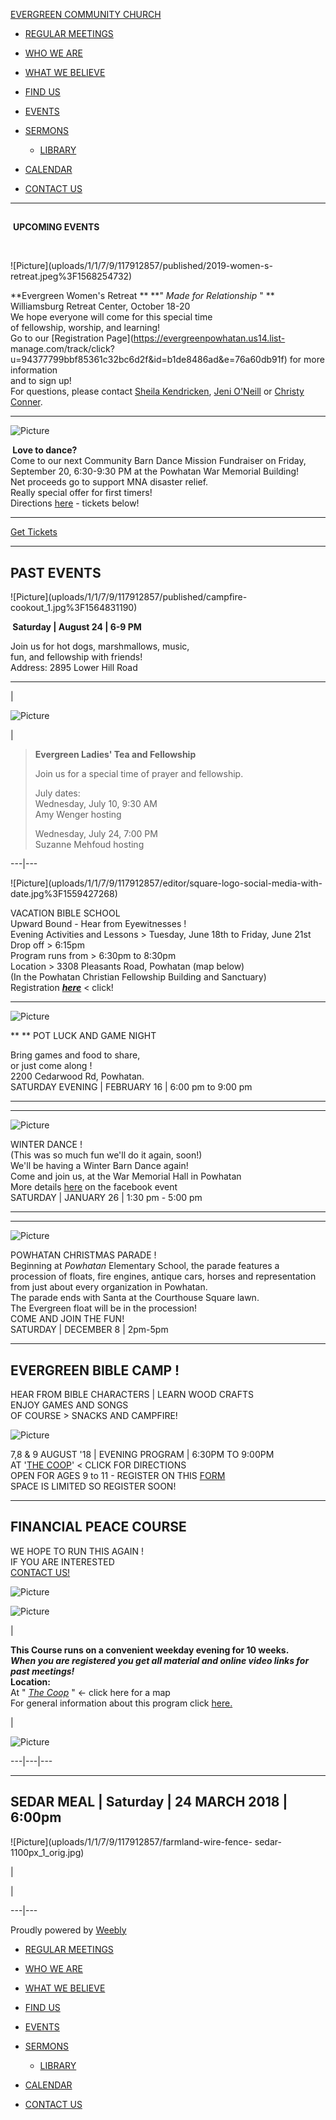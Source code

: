 [ EVERGREEN COMMUNITY CHURCH ](index.html)

  * [ REGULAR MEETINGS ](index.html)
  * [ WHO WE ARE ](who-we-are.html)
  * [ WHAT WE BELIEVE ](what-we-believe.html)
  * [ FIND US ](find-us.html)
  * [ EVENTS ](events.html)
  * [ SERMONS ](sermons.html)

    * [ LIBRARY  ](library.html)

  * [ CALENDAR ](calendar.html)
  * [ CONTACT US ](contact-us.html)

  
  
---  
  
##  
​ **UPCOMING EVENTS**

​

![Picture](uploads/1/1/7/9/117912857/published/2019-women-s-
retreat.jpeg%3F1568254732)

**Evergreen Women's Retreat   ** **" _Made for Relationship_ " **  
Williamsburg Retreat Center,  October 18-20  
​We hope everyone will come for this special time  
of fellowship, worship, and learning!  
Go to our [Registration Page](https://evergreenpowhatan.us14.list-
manage.com/track/click?u=94377799bbf85361c32bc6d2f&id=b1de8486ad&e=76a60db91f)
for more information  
​and to sign up!  
For questions, please contact [Sheila
Kendricken](mailto:skendricken@gmail.com),  [Jeni
O'Neill](mailto:jeni_oneill@me.com) or [Christy
Conner](mailto:koolconner4@gmail.com).

* * *

![Picture](uploads/1/1/7/9/117912857/published/barndance.jpg%3F250)

  
**​ Love to dance?**  
Come to our next Community Barn Dance Mission Fundraiser on Friday, September
20, 6:30-9:30 PM at the Powhatan War Memorial Building!  
Net proceeds go to support MNA disaster relief.  
Really special offer for first timers!  
Directions [here](https://goo.gl/maps/3oAR3gX9oY4TDtj66) \- tickets below!

* * *

[Get Tickets](https://egpca.ticketspice.com/evergreen-community-dance-2019)

* * *

## **PAST EVENTS**

![Picture](uploads/1/1/7/9/117912857/published/campfire-
cookout_1.jpg%3F1564831190)

  
**​ Saturday  |  August 24  |  6-9 PM**  
  
Join us for hot dogs, marshmallows, music,  
fun, and fellowship with friends!  
​Address:  2895 Lower Hill Road  
  

* * *

|

![Picture](uploads/1/1/7/9/117912857/editor/tea-time-slide.jpg%3F1562434930)

|

> **Evergreen Ladies' Tea and Fellowship**  
>  
>  Join us for a special time of prayer and fellowship.  
>  
> July dates:  
> Wednesday, July 10, 9:30 AM  
> Amy Wenger hosting  
>  
> Wednesday, July 24, 7:00 PM  
> Suzanne Mehfoud hosting  
  
---|---  
  
![Picture](uploads/1/1/7/9/117912857/editor/square-logo-social-media-with-
date.jpg%3F1559427268)

VACATION BIBLE SCHOOL  
Upward Bound - Hear from Eyewitnesses !  
Evening Activities and Lessons  >  ​Tuesday, June 18th to Friday, June 21st  
Drop off  > 6:15pm  
Program runs from > 6:30pm to 8:30pm  
Location > 3308 Pleasants Road, Powhatan (map below)  
(In the Powhatan Christian Fellowship Building and Sanctuary)  
Registration _**[here](https://form.jotform.com/91417311203140)**_ < click!

* * *

![Picture](uploads/1/1/7/9/117912857/published/board-game.jpg%3F1550028802)

** ** POT LUCK AND GAME NIGHT  
  
Bring games and food to share,  
or just come along !  
2200 Cedarwood Rd, Powhatan.  
SATURDAY EVENING | FEBRUARY 16 |  6:00 pm to 9:00 pm  
  

* * *

* * *

![Picture](uploads/1/1/7/9/117912857/published/barn-dance.jpg%3F1546658232)

WINTER  DANCE !  
(This was so much fun we'll do it again, soon!)  
We'll be having a Winter Barn Dance again!  
Come and join us, at the War Memorial Hall in Powhatan  
More details [here](https://www.facebook.com/events/395606410978438/) on the
facebook event  
 SATURDAY    |    JANUARY   26   |  1:30 pm  -  5:00 pm

* * *

* * *

![Picture](uploads/1/1/7/9/117912857/christmas-parade_orig.jpg)

  
POWHATAN CHRISTMAS PARADE !  
Beginning at _Powhatan_  Elementary School, the parade features a procession
of floats, fire engines, antique cars, horses and representation from just
about every organization in Powhatan.  
The parade ends with Santa at the Courthouse Square lawn.  
​The Evergreen float will be in the  procession!  
​COME AND JOIN THE FUN!  
 SATURDAY  |  DECEMBER 8   |  2pm-5pm  
  

* * *

## EVERGREEN BIBLE CAMP !  
​HEAR FROM BIBLE CHARACTERS  |  LEARN WOOD CRAFTS  
ENJOY GAMES  AND  SONGS  
OF COURSE > SNACKS AND CAMPFIRE!

![Picture](uploads/1/1/7/9/117912857/bible-camp_1_orig.png)

7,8 & 9 AUGUST '18  |  EVENING PROGRAM  |  6:30PM TO 9:00PM  
AT '[THE COOP](find-us.html)' < CLICK FOR DIRECTIONS  
​ OPEN FOR AGES 9 to 11 - REGISTER ON THIS
[FORM](uploads/1/1/7/9/117912857/registration_form_bible_camp.docx)  
SPACE IS LIMITED SO REGISTER SOON!

* * *

## FINANCIAL PEACE COURSE  
WE HOPE TO RUN THIS AGAIN !  
​IF YOU ARE INTERESTED  
[CONTACT US!](contact-us.html)

![Picture](uploads/1/1/7/9/117912857/financial-peace-seminar_orig.jpg)

![Picture](uploads/1/1/7/9/117912857/fp-description_orig.jpg)

|

**This Course ​runs on a convenient weekday  evening  for 10 weeks.  
_When you are registered you get all material and online video links for past
meetings!_**  
 **Location:**  
At "​ _[The Coop](find-us.html)_ " <\- click here for a map  
​For general information about this program click
[here.](https://www.daveramsey.com/)

|

![Picture](uploads/1/1/7/9/117912857/class-titles_orig.jpg)  
  
---|---|---  
  
* * *

## SEDAR MEAL | Saturday  |  24 MARCH 2018 |  6:00pm

![Picture](uploads/1/1/7/9/117912857/farmland-wire-fence-
sedar-1100px_1_orig.jpg)  
  
|

|  
  
---|---  
  
Proudly powered by [Weebly](https://egpca.weebly.com/_blank)  
  
  * [ REGULAR MEETINGS ](index.html)
  * [ WHO WE ARE ](who-we-are.html)
  * [ WHAT WE BELIEVE ](what-we-believe.html)
  * [ FIND US ](find-us.html)
  * [ EVENTS ](events.html)
  * [ SERMONS ](sermons.html)

    * [ LIBRARY  ](library.html)

  * [ CALENDAR ](calendar.html)
  * [ CONTACT US ](contact-us.html)

